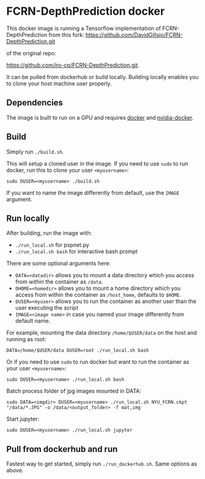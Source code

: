 # FCRN-DepthPrediction docker
This docker image is running a Tensorflow implementation of FCRN-DepthPrediction
from this fork: https://github.com/DavidGillsjo/FCRN-DepthPrediction.git

of the original repo:

https://github.com/iro-cp/FCRN-DepthPrediction.git.

It can be pulled from dockerhub or build locally.
Building locally enables you to clone your host machine user properly.

## Dependencies
The image is built to run on a GPU and requires [docker](https://docs.docker.com/get-started/)
and [nvidia-docker](https://github.com/NVIDIA/nvidia-docker).

## Build
Simply run `./build.sh`.

This will setup a cloned user in the image.
If you need to use `sudo` to run docker, run this to clone your user `<myusername>`:
```
sudo DUSER=<myusername> ./build.sh
```
If you want to name the image differently from default, use the `IMAGE` argument.

## Run locally
After building, run the image with:
- `./run_local.sh` for pspnet.py
- `./run_local.sh bash` for interactive bash prompt

There are some optional arguments here:
- `DATA=<datadir>` allows you to mount a data directory which you access from within the container as `/data`.
- `DHOME=<homedir>` allows you to mount a home directory which you access from within the container as `/host_home`, defaults to `$HOME`.
- `DUSER=<myuser>` allows you to run the container as another user than the user executing the script
- `IMAGE=<image name>` in case you named your image differently from default name.

For example, mounting the data directory `/home/$USER/data` on the host and running as root:
```
DATA=/home/$USER/data DUSER=root ./run_local.sh bash
```

Or if you need to use `sudo` to run docker but want to run the container as your user `<myusername>`:
```
sudo DUSER=<myusername> ./run_local.sh bash
```

Batch process folder of jpg images mounted in DATA:
```
sudo DATA=<imgdir> DUSER=<myusername> ./run_local.sh NYU_FCRN.ckpt "/data/*.JPG" -o /data/<output_folder> -f mat,img
```

Start jupyter:
```
sudo DUSER=<myusername> ./run_local.sh jupyter
```

## Pull from dockerhub and run
Fastest way to get started, simply run `./run_dockerhub.sh`.
Same options as above.
